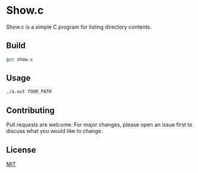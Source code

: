 # Show.c

Show.c is a simple C program for listing directory contents.

## Build

```bash
gcc show.c
```

## Usage

```bash
./a.out YOUR_PATH
```

## Contributing

Pull requests are welcome. For major changes, please open an issue first
to discuss what you would like to change.

## License

[MIT](https://choosealicense.com/licenses/mit/)